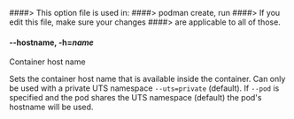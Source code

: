 ####> This option file is used in:
####>   podman create, run
####> If you edit this file, make sure your changes
####> are applicable to all of those.
#### **--hostname**, **-h**=*name*

Container host name

Sets the container host name that is available inside the container. Can only be used with a private UTS namespace `--uts=private` (default). If `--pod` is specified and the pod shares the UTS namespace (default) the pod's hostname will be used.
